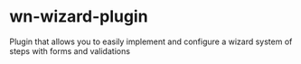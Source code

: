 # wn-wizard-plugin
Plugin that allows you to easily implement and configure a wizard system of steps with forms and validations
